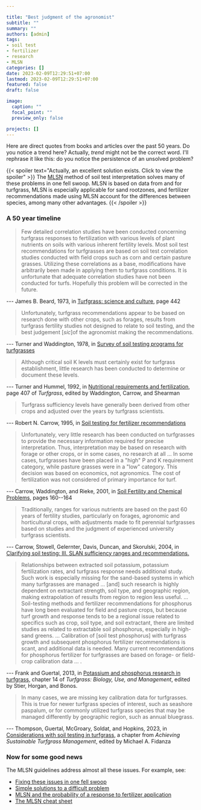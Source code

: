 ```yaml
---

title: "Best judgment of the agronomist"
subtitle: ""
summary: ""
authors: [admin]
tags: 
- soil test
- fertilizer
- research
- MLSN
categories: []
date: 2023-02-09T12:29:51+07:00
lastmod: 2023-02-09T12:29:51+07:00
featured: false
draft: false

image:
  caption: ""
  focal_point: ""
  preview_only: false

projects: []
---
```


Here are direct quotes from books and articles over the past 50 years. Do you notice a trend here? Actually, *trend* might not be the correct word. I'll rephrase it like this: do you notice the persistence of an unsolved problem? 

{{< spoiler text="Actually, an excellent solution exists. Click to view the spoiler" >}}
The [MLSN](https://www.asianturfgrass.com/mlsn/) method of soil test interpretation solves many of these problems in one fell swoop. MLSN is based on data from and for turfgrass, MLSN is especially applicable for sand rootzones, and fertilizer recommendations made using MLSN account for the differences between species, among many other advantages.
{{< /spoiler >}}

### A 50 year timeline

> Few detailed correlation studies have been conducted concerning turfgrass responses to fertilization with various levels of plant nutrients on soils with various inherent fertility levels. Most soil test recommendations for turfgrasses are based on soil test correlation studies conducted with field crops such as corn and certain pasture grasses. Utilizing these correlations as a base, modifications have arbitrarily been made in applying them to turfgrass conditions. It is unfortunate that adequate correlation studies have not been conducted for turfs. Hopefully this problem will be corrected in the future.

--- James B. Beard, 1973, in [Turfgrass: science and culture](https://www.worldcat.org/title/533424), page 442

> Unfortunately, turfgrass recommendations appear to be based on research done with other crops, such as forages, results from turfgrass fertility studies not designed to relate to soil testing, and the best judgement [*sic*]of the agronomist making the recommendations.

--- Turner and Waddington, 1978, in [Survey of soil testing programs for turfgrasses](https://doi.org/10.1080/00103627809366789)

> Although critical soil K levels must certainly exist for turfgrass establishment, little research has been conducted to determine or document these levels.

--- Turner and Hummel, 1992, in [Nutritional requirements and fertilization](https://doi.org/10.2134/agronmonogr32.c11), page 407 of *Turfgrass*, edited by Waddington, Carrow, and Shearman

> Turfgrass sufficiency levels have generally been derived from other crops and adjusted over the years by turfgrass scientists.

--- Robert N. Carrow, 1995, in [Soil testing for fertilizer recommendations](https://tic.msu.edu/tgif/flink?recno=35803)

> Unfortunately, very little research has been conducted on turfgrasses to provide the necessary information required for precise interpretation. Thus, interpretation may be based on research with forage or other crops, or in some cases, no research at all ... In some cases, turfgrasses have been placed in a "high" P and K requirement category, while pasture grasses were in a "low" category. This decision was based on economics, not agronomics. The cost of fertilization was not considered of primary importance for turf.

--- Carrow, Waddington, and Rieke, 2001, in [Soil Fertility and Chemical Problems](https://worldcat.org/en/title/46729321), pages 160--164

> Traditionally, ranges for various nutrients are based on the past 60 years of fertility studies, particularly on forages, agronomic and horticultural crops, with adjustments made to fit perennial turfgrasses based on studies and the judgment of experienced university turfgrass scientists.

--- Carrow, Stowell, Gelernter, Davis, Duncan, and Skorulski, 2004, in [Clarifying soil testing: III. SLAN sufficiency ranges and recommendations.](https://www.files.asianturfgrass.com/clarify3.pdf)

> Relationships between extracted soil potassium, potassium fertilization rates, and turfgrass response needs additional study. Such work is especially missing for the sand-based systems in which many turfgrasses are managed ... [and] such research is highly dependent on extractant strength, soil type, and geographic region, making extrapolation of results from region to region less useful. ... Soil-testing methods and fertilizer recommendations for phosphorus have long been evaluated for field and pasture crops, but because turf growth and response tends to be a regional issue related to specifics such as crop, soil type, and soil extractant, there are limited studies as related to extractable soil phosphorus, especially in high-sand greens. ... Calibration of [soil test phosphorus] with turfgrass growth and subsequent phosphorus fertilizer recommendations is scant, and additional data is needed. Many current recommendations for phosphorus fertilizer for turfgrasses are based on forage- or field-crop calibration data ... .

--- Frank and Guertal, 2013, in [Potassium and phosphorus research in turfgrass](https://doi.org/10.2134/agronmonogr56.c14), chapter 14 of *Turfgrass: Biology, Use, and Management*, edited by Stier, Horgan, and Bonos.

> In many cases, we are missing key calibration data for turfgrasses. This is true for newer turfgrass species of interest, such as seashore paspalum, or for commonly utilized turfgrass species that may be managed differently by geographic region, such as annual bluegrass.

--- Thompson, Guertal, McGroary, Soldat, and Hopkins, 2023, in [Considerations with soil testing in turfgrass](http://dx.doi.org/10.19103/AS.2022.0110.22), a chapter from *Achieving Sustainable Turfgrass Management*, edited by Michael A. Fidanza

### Now for some good news

The MLSN guidelines address almost all these issues. For example, see:

* [Fixing these issues in one fell swoop](https://www.asianturfgrass.com/post/fixing-these-issues-in-one-fell-swoop/)
* [Simple solutions to a difficult problem](https://www.asianturfgrass.com/post/simple-solutions-to-a-difficult-problem/)
* [MLSN and the probability of a response to fertilizer application](https://www.asianturfgrass.com/post/mlsn-and-the-probability-of-a-response-to-fertilizer-application/)
* [The MLSN cheat sheet](https://www.asianturfgrass.com/post/new-mlsn-cheat-sheet/)




